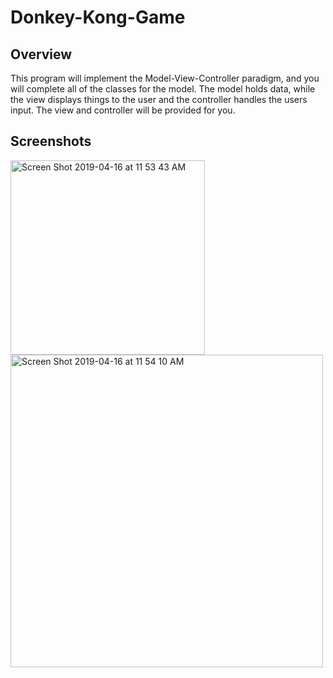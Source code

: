 # Donkey-Kong-Game
## Overview
This program will implement the Model-View-Controller paradigm, and you will complete all of the classes for the model. The model holds data, while the view displays things to the user and the controller handles the users input. The view and controller will be provided for you.
## Screenshots
<img width="311" alt="Screen Shot 2019-04-16 at 11 53 43 AM" src="https://user-images.githubusercontent.com/42554547/56224958-747b7e80-603e-11e9-91d0-b6342c42b6fe.png">
<img width="500" alt="Screen Shot 2019-04-16 at 11 54 10 AM" src="https://user-images.githubusercontent.com/42554547/56224961-76ddd880-603e-11e9-8f2d-a49584851665.png">
